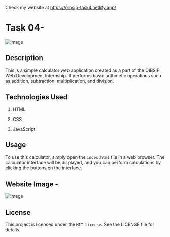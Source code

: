 Check my website at https://oibsip-task4.netlify.app/

# Task 04- 
![image](https://user-images.githubusercontent.com/93007427/167268242-fe06ed33-637e-42d9-9e04-67f3627ed258.png)


## Description
This is a simple calculator web application created as a part of the OIBSIP Web Development Internship. It performs basic arithmetic operations such as addition, subtraction, multiplication, and division.


## Technologies Used
1. HTML

2. CSS

3. JavaScript


## Usage
To use this calculator, simply open the `index.html` file in a web browser. The calculator interface will be displayed, and you can perform calculations by clicking the buttons on the interface.


## Website Image -
![image](https://user-images.githubusercontent.com/93007427/167265563-43e780bc-0227-4019-9a87-d7ad0ff1485f.png)


## License
This project is licensed under the `MIT License`. See the LICENSE file for details.





